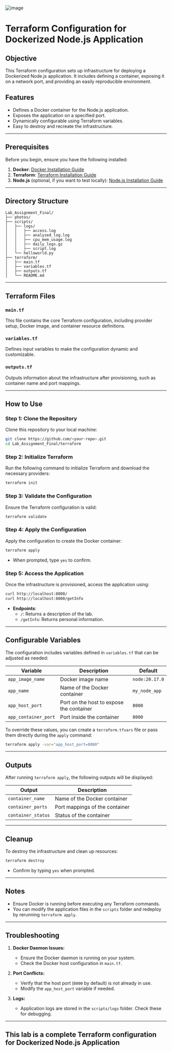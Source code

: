 ![image](https://github.com/user-attachments/assets/c323ce84-8d14-4ba6-b14a-4c4f1084af34)

# Terraform Configuration for Dockerized Node.js Application

## Objective
This Terraform configuration sets up infrastructure for deploying a Dockerized Node.js application. It includes defining a container, exposing it on a network port, and providing an easily reproducible environment.

## Features
- Defines a Docker container for the Node.js application.
- Exposes the application on a specified port.
- Dynamically configurable using Terraform variables.
- Easy to destroy and recreate the infrastructure.

---

## Prerequisites

Before you begin, ensure you have the following installed:

1. **Docker**: [Docker Installation Guide](https://docs.docker.com/get-docker/)
2. **Terraform**: [Terraform Installation Guide](https://www.terraform.io/downloads)
3. **Node.js** (optional, if you want to test locally): [Node.js Installation Guide](https://nodejs.org/)

---

## Directory Structure

```
Lab_Assignment_Final/
├── photos/
├── scripts/
│   ├── logs/
│   │   ├── access.log
│   │   ├── analyzed_log.log
│   │   ├── cpu_mem_usage.log
│   │   ├── daily_logs.gz
│   │   ├── script.log
│   └── helloworld.py
├── terraform/
│   ├── main.tf
│   ├── variables.tf
│   ├── outputs.tf
│   └── README.md
```

---

## Terraform Files

### `main.tf`
This file contains the core Terraform configuration, including provider setup, Docker image, and container resource definitions.

### `variables.tf`
Defines input variables to make the configuration dynamic and customizable.

### `outputs.tf`
Outputs information about the infrastructure after provisioning, such as container name and port mappings.

---

## How to Use

### Step 1: Clone the Repository
Clone this repository to your local machine:
```bash
git clone https://github.com/<your-repo>.git
cd Lab_Assignment_Final/terraform
```

### Step 2: Initialize Terraform
Run the following command to initialize Terraform and download the necessary providers:
```bash
terraform init
```

### Step 3: Validate the Configuration
Ensure the Terraform configuration is valid:
```bash
terraform validate
```

### Step 4: Apply the Configuration
Apply the configuration to create the Docker container:
```bash
terraform apply
```
- When prompted, type `yes` to confirm.

### Step 5: Access the Application
Once the infrastructure is provisioned, access the application using:
```bash
curl http://localhost:8000/
curl http://localhost:8000/getInfo
```
- **Endpoints**:
  - `/`: Returns a description of the lab.
  - `/getInfo`: Returns personal information.

---

## Configurable Variables

The configuration includes variables defined in `variables.tf` that can be adjusted as needed:

| Variable            | Description                               | Default         |
|---------------------|-------------------------------------------|-----------------|
| `app_image_name`    | Docker image name                        | `node:20.17.0`  |
| `app_name`          | Name of the Docker container             | `my_node_app`   |
| `app_host_port`     | Port on the host to expose the container | `8000`          |
| `app_container_port`| Port inside the container                | `8000`          |

To override these values, you can create a `terraform.tfvars` file or pass them directly during the `apply` command:
```bash
terraform apply -var="app_host_port=8080"
```

---

## Outputs

After running `terraform apply`, the following outputs will be displayed:

| Output              | Description                               |
|---------------------|-------------------------------------------|
| `container_name`    | Name of the Docker container             |
| `container_ports`   | Port mappings of the container           |
| `container_status`  | Status of the container                  |

---

## Cleanup

To destroy the infrastructure and clean up resources:
```bash
terraform destroy
```
- Confirm by typing `yes` when prompted.

---

## Notes
- Ensure Docker is running before executing any Terraform commands.
- You can modify the application files in the `scripts` folder and redeploy by rerunning `terraform apply`.

---

## Troubleshooting

1. **Docker Daemon Issues:**
   - Ensure the Docker daemon is running on your system.
   - Check the Docker host configuration in `main.tf`.

2. **Port Conflicts:**
   - Verify that the host port (`8000` by default) is not already in use.
   - Modify the `app_host_port` variable if needed.

3. **Logs:**
   - Application logs are stored in the `scripts/logs` folder. Check these for debugging.

---

## This lab is a complete Terraform configuration for Dockerized Node.js Application

